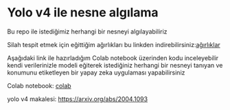 # Yolo v4 ile nesne algılama 

Bu repo ile istediğimiz herhangi bir nesneyi algılayabiliriz

Silah tespit etmek için eğittiğim ağırlıkları bu linkden indirebilirsiniz:[ağırlıklar](https://github.com/Ahmetbasli/Yapay-zeka-ile-obje-tespit-etme/releases)

Aşağıdaki link ile hazırladığım Colab notebook üzerinden kodu inceleyebilir kendi verilerinizle modeli eğiterek 
istediğiniz herhangi bir nesneyi tanıyan ve konumunu etiketleyen bir yapay zeka uygulaması yapabilirsiniz

Colab notebook: 
[colab](https://colab.research.google.com/drive/1aJlEhKNcJggUPZyYpRkSdWjcuxMch9IP?authuser=1#scrollTo=uj911Q-YJFwU)

yolo v4 makalesi: https://arxiv.org/abs/2004.1093

